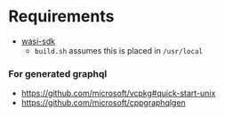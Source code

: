 

# Requirements

* [wasi-sdk](https://github.com/WebAssembly/wasi-sdk/releases/tag/wasi-sdk-19)
    * `build.sh` assumes this is placed in `/usr/local`

### For generated graphql

* https://github.com/microsoft/vcpkg#quick-start-unix
* https://github.com/microsoft/cppgraphqlgen